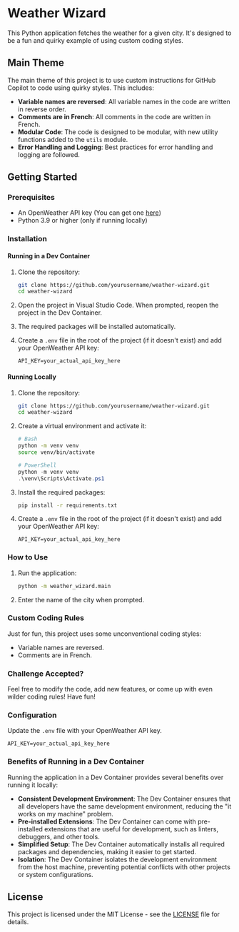 # Weather Wizard

This Python application fetches the weather for a given city. It's designed to be a fun and quirky example of using custom coding styles.

## Main Theme

The main theme of this project is to use custom instructions for GitHub Copilot to code using quirky styles. This includes:

- **Variable names are reversed**: All variable names in the code are written in reverse order.
- **Comments are in French**: All comments in the code are written in French.
- **Modular Code**: The code is designed to be modular, with new utility functions added to the `utils` module.
- **Error Handling and Logging**: Best practices for error handling and logging are followed.

## Getting Started

### Prerequisites

- An OpenWeather API key (You can get one [here](https://openweathermap.org/appid))
- Python 3.9 or higher (only if running locally)

### Installation

#### Running in a Dev Container

1. Clone the repository:

    ```bash
    git clone https://github.com/yourusername/weather-wizard.git
    cd weather-wizard
    ```

2. Open the project in Visual Studio Code. When prompted, reopen the project in the Dev Container.

3. The required packages will be installed automatically.

4. Create a `.env` file in the root of the project (if it doesn't exist) and add your OpenWeather API key:

    ```plaintext
    API_KEY=your_actual_api_key_here
    ```

#### Running Locally

1. Clone the repository:

    ```bash
    git clone https://github.com/yourusername/weather-wizard.git
    cd weather-wizard
    ```

2. Create a virtual environment and activate it:

    ```bash
    # Bash
    python -m venv venv
    source venv/bin/activate
    ```
    ```powershell
    # PowerShell
    python -m venv venv
    .\venv\Scripts\Activate.ps1
    ```

3. Install the required packages:

    ```bash
    pip install -r requirements.txt
    ```

4. Create a `.env` file in the root of the project (if it doesn't exist) and add your OpenWeather API key:

    ```plaintext
    API_KEY=your_actual_api_key_here
    ```

### How to Use

1. Run the application:

    ```bash
    python -m weather_wizard.main
    ```

2. Enter the name of the city when prompted.

### Custom Coding Rules

Just for fun, this project uses some unconventional coding styles:

- Variable names are reversed.
- Comments are in French.

### Challenge Accepted?

Feel free to modify the code, add new features, or come up with even wilder coding rules! Have fun!

### Configuration

Update the `.env` file with your OpenWeather API key.

```plaintext
API_KEY=your_actual_api_key_here
```

### Benefits of Running in a Dev Container

Running the application in a Dev Container provides several benefits over running it locally:

- **Consistent Development Environment**: The Dev Container ensures that all developers have the same development environment, reducing the "it works on my machine" problem.
- **Pre-installed Extensions**: The Dev Container can come with pre-installed extensions that are useful for development, such as linters, debuggers, and other tools.
- **Simplified Setup**: The Dev Container automatically installs all required packages and dependencies, making it easier to get started.
- **Isolation**: The Dev Container isolates the development environment from the host machine, preventing potential conflicts with other projects or system configurations.

## License

This project is licensed under the MIT License - see the [LICENSE](LICENSE) file for details.
